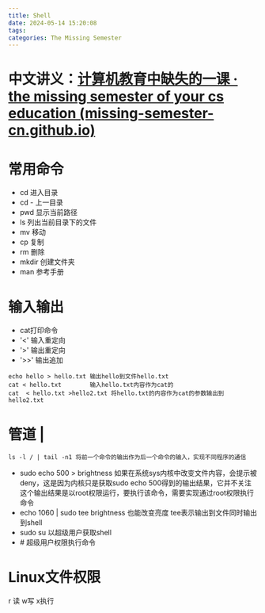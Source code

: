 ```yaml
---
title: Shell
date: 2024-05-14 15:20:08
tags:
categories: The Missing Semester
---
```

# 中文讲义：[计算机教育中缺失的一课 · the missing semester of your cs education (missing-semester-cn.github.io)](https://missing-semester-cn.github.io/)

# 常用命令

* cd 进入目录
* cd - 上一目录
* pwd 显示当前路径
* ls 列出当前目录下的文件
* mv 移动
* cp 复制
* rm 删除
* mkdir 创建文件夹
* man 参考手册

# 输入输出

* cat打印命令
* '<' 输入重定向
* '>' 输出重定向
* '>>' 输出追加

```
echo hello > hello.txt 输出hello到文件hello.txt
cat < hello.txt        输入hello.txt内容作为cat的
cat  < hello.txt >hello2.txt 将hello.txt的内容作为cat的参数输出到hello2.txt
```

# 管道 |

```
ls -l / | tail -n1 将前一个命令的输出作为后一个命令的输入，实现不同程序的通信
```

* sudo echo 500 > brightness 如果在系统sys内核中改变文件内容，会提示被deny，这是因为内核只是获取sudo echo 500得到的输出结果，它并不关注这个输出结果是以root权限运行，要执行该命令，需要实现通过root权限执行命令
* echo 1060 | sudo tee brightness 也能改变亮度 tee表示输出到文件同时输出到shell
* sudo su 以超级用户获取shell
* \# 超级用户权限执行命令

# Linux文件权限

r 读 w写 x执行
